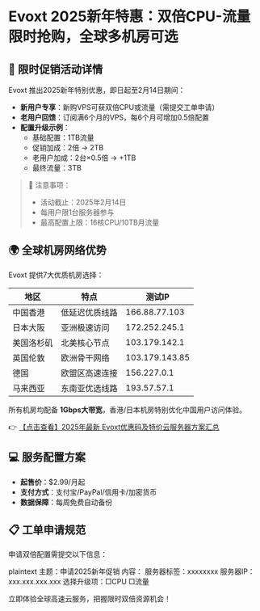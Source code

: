 # Evoxt 2025新年特惠：双倍CPU-流量限时抢购，全球多机房可选

## 🎉 限时促销活动详情

Evoxt 推出2025新年特别优惠，即日起至2月14日期间：

- **新用户专享**：新购VPS可获双倍CPU或流量（需提交工单申请）
- **老用户回馈**：订阅满6个月的VPS，每6个月可增加0.5倍配置
- **配置升级示例**：
  - 基础配置：1TB流量
  - 促销加成：2倍 → 2TB
  - 老用户加成：2台×0.5倍 → +1TB
  - 最终流量：3TB

> 📝 注意事项：
> - 活动截止：2025年2月14日
> - 每用户限1台服务器参与
> - 最高配置上限：16核CPU/10TB月流量

## 🌍 全球机房网络优势

Evoxt 提供7大优质机房选择：

| 地区       | 特点                  | 测试IP         |
|------------|-----------------------|----------------|
| 中国香港   | 低延迟优质线路        | 166.88.77.103  |
| 日本大阪   | 亚洲极速访问          | 172.252.245.1  |
| 美国洛杉矶 | 北美核心节点          | 103.179.142.1  |
| 英国伦敦   | 欧洲骨干网络          | 103.179.143.85 |
| 德国       | 欧盟区高速连接        | 156.227.0.1    |
| 马来西亚   | 东南亚优选线路        | 193.57.57.1    |

所有机房均配备 **1Gbps大带宽**，香港/日本机房特别优化中国用户访问体验。

👉 [【点击查看】2025年最新 Evoxt优惠码及特价云服务器方案汇总](https://bit.ly/evoxt)

## 💻 服务配置方案

- **起售价**：$2.99/月起
- **支付方式**：支付宝/PayPal/信用卡/加密货币
- **数据保障**：每周免费自动备份

## 📋 工单申请规范

申请双倍配置需提交以下信息：

plaintext
主题：申请2025新年促销
内容：
服务器标签：xxxxxxxx
服务器IP：xxx.xxx.xxx.xxx
选择升级项：□CPU  □流量

立即体验全球高速云服务，把握限时双倍资源机会！